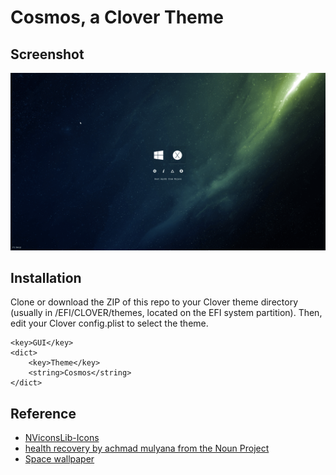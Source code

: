 # Cosmos, a Clover Theme

## Screenshot

![screenshot](https://raw.githubusercontent.com/ppluchon/Cosmos-clover-theme/master/screenshot.png)

## Installation

Clone or download the ZIP of this repo to your Clover theme directory (usually in /EFI/CLOVER/themes, located on the EFI system partition). Then, edit your Clover config.plist to select the theme.

```plist
<key>GUI</key>
<dict>
	<key>Theme</key>
	<string>Cosmos</string>
</dict>
```

## Reference

- [NViconsLib-Icons](https://www.easyicon.net/language.en/iconsearch/iconset:NViconsLib-icons/)
- [health recovery by achmad mulyana from the Noun Project](https://thenounproject.com/icon/2188775/)
- [Space wallpaper](https://wallpaperplay.com/board/blue-space-wallpapers)
